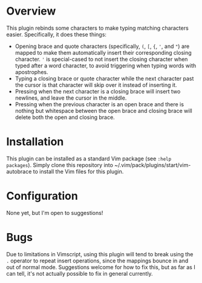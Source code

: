 # Overview

This plugin rebinds some characters to make typing matching characters easier.
Specifically, it does these things:

* Opening brace and quote characters (specifically, `(`,
  `[`, `{`, `'`, and `"`) are mapped to make them automatically insert their
  corresponding closing character. `'`  is special-cased to not insert the
  closing character when typed after a word character, to avoid triggering
  when typing words with apostrophes.
* Typing a closing brace or quote character while the next character past the
  cursor is that character will skip over it instead of inserting it.
* Pressing <CR> when the next character is a closing brace will insert two
  newlines, and leave the cursor in the middle.
* Pressing <BS> when the previous character is an open brace and there is
  nothing but whitespace between the open brace and closing brace will delete
  both the open and closing brace.

# Installation

This plugin can be installed as a standard Vim package (see `:help packages`).
Simply clone this repository into ~/.vim/pack/plugins/start/vim-autobrace to
install the Vim files for this plugin.

# Configuration

None yet, but I'm open to suggestions!

# Bugs

Due to limitations in Vimscript, using this plugin will tend to break using
the `.` operator to repeat insert operations, since the mappings bounce in and
out of normal mode. Suggestions welcome for how to fix this, but as far as I
can tell, it's not actually possible to fix in general currently.
